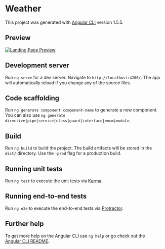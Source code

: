 # Weather

This project was generated with [Angular CLI](https://github.com/angular/angular-cli) version 1.5.5.

## Preview

[![Landing Page Preview](https://lh3.googleusercontent.com/nCelqKiL_vNaMHv-QhKvOk5C-OMm9X_69So7rBfuO5eIlhExnF5YWSTJ4OSEJhHD94WIJxKFT7urAD3XhDCMDpK0SSBnB3cc4S-0j9RblQP-yfG8MMIFscpPakjWC5hMfAuvMDZ6U5V5La9y6yYd9sZI-LhfsGcAtWpIMA96WWoVg7MhqrysbX3Ho3RzosrFmKhPnWm1F_5jx8uH5bgf6oZq62yhF51i-eg_c2ditA1immMkd6RS0vYwMpuquhYY4cdqvaznL6Mz--5UTz6sUGEaJdGIN8GrmtzVx-WkuBYpGwLzFyKmA7zO5g0wjhyuuev-ri2h-Zx37q_K5ZpskkZdIBkML-Lfy4nfY-L0xx01eUbShg1Ygu9gOMBfuR5pEWV36FFHzBGlJUPl2JS6uLZ8icUN-XgnernvvAq41qYJrhz1Smb7l7qyQRhMl30l2NpHTGc4xXj9XawUJnK2gh76Xn4GXYWg-hU0gtubbnoiqY51H7q2WQn25gEmIXLVpca8xtVfhrCTQ1AImrR1-8IdfvTSVR9Umv2myM7sR4ojqWKekjselyCRE7P_uMndejOGOJb-kwq5scZ6c9NsXzJG3qzaQqSh39NRU0jTOXnhYgLfev9nqdGIqatpBzGBcQDXif6B8AaxtOUR3IX2mMZn5mMQSYXn9gRhscbMUxnJiW1ORmIG4Nj3AIlLZqaB8RPnYnPX3Nofcmt6vColVg6X=w2876-h1386-no?authuser=0)](https://startbootstrap.github.io/startbootstrap-landing-page/)

## Development server

Run `ng serve` for a dev server. Navigate to `http://localhost:4200/`. The app will automatically reload if you change any of the source files.

## Code scaffolding

Run `ng generate component component-name` to generate a new component. You can also use `ng generate directive|pipe|service|class|guard|interface|enum|module`.

## Build

Run `ng build` to build the project. The build artifacts will be stored in the `dist/` directory. Use the `-prod` flag for a production build.

## Running unit tests

Run `ng test` to execute the unit tests via [Karma](https://karma-runner.github.io).

## Running end-to-end tests

Run `ng e2e` to execute the end-to-end tests via [Protractor](http://www.protractortest.org/).

## Further help

To get more help on the Angular CLI use `ng help` or go check out the [Angular CLI README](https://github.com/angular/angular-cli/blob/master/README.md).
